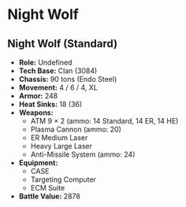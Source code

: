 # Night Wolf
## Night Wolf (Standard)
- **Role:** Undefined
- **Tech Base:** Clan (3084)
- **Chassis:** 90 tons (Endo Steel)
- **Movement:** 4 / 6 / 4, XL
- **Armor:** 248
- **Heat Sinks:** 18 (36)
- **Weapons:**
  - ATM 9 × 2 (ammo: 14 Standard, 14 ER, 14 HE)
  - Plasma Cannon (ammo: 20)
  - ER Medium Laser
  - Heavy Large Laser
  - Anti-Missile System (ammo: 24)
- **Equipment:**
  - CASE
  - Targeting Computer
  - ECM Suite
- **Battle Value:** 2878

